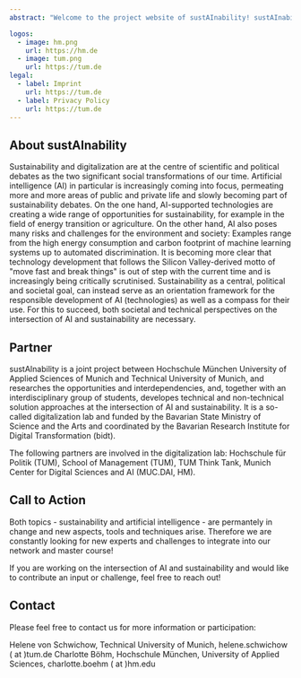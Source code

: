 ```yaml
---
abstract: "Welcome to the project website of sustAInability! sustAInability is a joint project between Hochschule München University of Applied Sciences of Munich and Technical University of Munich, which researches the opportunities and interdependencies, and developes technical and non-technical solution approaches at the intersection of AI and sustainability."

logos:
  - image: hm.png
    url: https://hm.de
  - image: tum.png
    url: https://tum.de
legal:
  - label: Imprint
    url: https://tum.de
  - label: Privacy Policy
    url: https://tum.de
---
```


## About sustAInability

Sustainability and digitalization are at the centre of scientific and political debates as the two significant social transformations of our time. Artificial intelligence (AI) in particular is increasingly coming into focus, permeating more and more areas of public and private life and slowly becoming part of sustainability debates. On the one hand, AI-supported technologies are creating a wide range of opportunities for sustainability, for example in the field of energy transition or agriculture. On the other hand, AI also poses many risks and challenges for the environment and society: Examples range from the high energy consumption and carbon footprint of machine learning systems up to automated discrimination. It is becoming more clear that technology development that follows the Silicon Valley-derived motto of "move fast and break things" is out of step with the current time and is increasingly being critically scrutinised. Sustainability as a central, political and societal goal, can instead serve as an orientation framework for the responsible development of AI (technologies) as well as a compass for their use. For this to succeed, both societal and technical perspectives on the intersection of AI and sustainability are necessary. 



## Partner

sustAInability is a joint project between Hochschule München University of Applied Sciences of Munich and Technical University of Munich, and researches the opportunities and interdependencies, and, together with an interdisciplinary group of students, developes technical and non-technical solution approaches at the intersection of AI and sustainability. It is a so-called digitalization lab and funded by the Bavarian State Ministry of Science and the Arts and coordinated by the Bavarian Research Institute for Digital Transformation (bidt).

The following partners are involved in the digitalization lab: Hochschule für Politik (TUM), School of Management (TUM), TUM Think Tank, Munich Center for Digital Sciences and AI (MUC.DAI, HM).


## Call to Action

Both topics - sustainability and artificial intelligence - are permantely in change and new aspects, tools and techniques arise. Therefore we are constantly looking for new experts and challenges to integrate into our network and master course! 

If you are working on the intersection of AI and sustainability and would like to contribute an input or challenge, feel free to reach out! 


## Contact

Please feel free to contact us for more information or participation: 

Helene von Schwichow, Technical University of Munich, helene.schwichow ( at )tum.de
Charlotte Böhm, Hochschule München, University of Applied Sciences, charlotte.boehm ( at )hm.edu 
